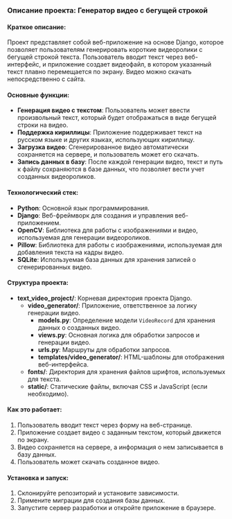 ### Описание проекта: **Генератор видео с бегущей строкой**

#### Краткое описание:
Проект представляет собой веб-приложение на основе Django, которое позволяет пользователям генерировать короткие видеоролики с бегущей строкой текста. Пользователь вводит текст через веб-интерфейс, и приложение создает видеофайл, в котором указанный текст плавно перемещается по экрану. Видео можно скачать непосредственно с сайта.

#### Основные функции:
- **Генерация видео с текстом**: Пользователь может ввести произвольный текст, который будет отображаться в виде бегущей строки на видео.
- **Поддержка кириллицы**: Приложение поддерживает текст на русском языке и других языках, использующих кириллицу.
- **Загрузка видео**: Сгенерированное видео автоматически сохраняется на сервере, и пользователь может его скачать.
- **Запись данных в базу**: После каждой генерации видео, текст и путь к файлу сохраняются в базе данных, что позволяет вести учет созданных видеороликов.

#### Технологический стек:
- **Python**: Основной язык программирования.
- **Django**: Веб-фреймворк для создания и управления веб-приложением.
- **OpenCV**: Библиотека для работы с изображениями и видео, используемая для генерации видеороликов.
- **Pillow**: Библиотека для работы с изображениями, используемая для добавления текста на кадры видео.
- **SQLite**: Используемая база данных для хранения записей о сгенерированных видео.

#### Структура проекта:
- **text_video_project/**: Корневая директория проекта Django.
  - **video_generator/**: Приложение, ответственное за логику генерации видео.
    - **models.py**: Определение модели `VideoRecord` для хранения данных о созданных видео.
    - **views.py**: Основная логика для обработки запросов и генерации видео.
    - **urls.py**: Маршруты для обработки запросов.
    - **templates/video_generator/**: HTML-шаблоны для отображения веб-интерфейса.
  - **fonts/**: Директория для хранения файлов шрифтов, используемых для текста.
  - **static/**: Статические файлы, включая CSS и JavaScript (если необходимо).

#### Как это работает:
1. Пользователь вводит текст через форму на веб-странице.
2. Приложение создает видео с заданным текстом, который движется по экрану.
3. Видео сохраняется на сервере, а информация о нем записывается в базу данных.
4. Пользователь может скачать созданное видео.

#### Установка и запуск:
1. Склонируйте репозиторий и установите зависимости.
2. Примените миграции для создания базы данных.
3. Запустите сервер разработки и откройте приложение в браузере.
